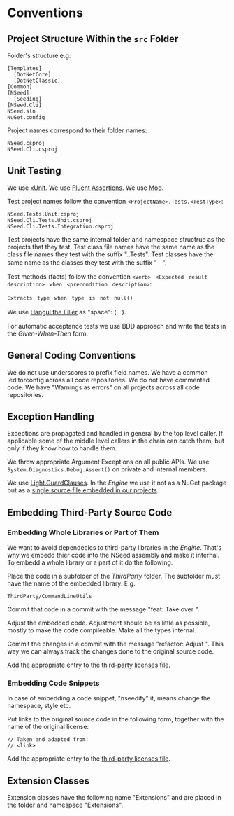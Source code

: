 # Conventions

## Project Structure Within the `src` Folder

Folder's structure e.g:

    [Templates]
      [DotNetCore]
      [DotNetClassic]
    [Common]
    [NSeed]
      [Seeding]
    [NSeed.Cli]
    NSeed.sln
    NuGet.config

Project names correspond to their folder names:

    NSeed.csproj
    NSeed.Cli.csproj

## Unit Testing

We use [xUnit](https://xunit.net/).
We use [Fluent Assertions](https://fluentassertions.com/).
We use [Moq](https://github.com/moq/moq4).

Test project names follow the convention `<ProjectName>.Tests.<TestType>`:

    NSeed.Tests.Unit.csproj
    NSeed.Cli.Tests.Unit.csproj
    NSeed.Cli.Tests.Integration.csproj

Test projects have the same internal folder and namespace structrue as the projects that they test.
Test class file names have the same name as the class file names they test with the suffix ".<MemberUnderTest>.Tests".
Test classes have the same name as the classes they test with the suffix "ﾠ<MemberUnderTest>".

Test methods (facts) follow the convention `<Verb>ﾠ<Expectedﾠresultﾠdescription>ﾠwhenﾠ<preconditionﾠdescription>`:

    Extractsﾠtypeﾠwhenﾠtypeﾠisﾠnotﾠnull()

We use [Hangul the Filler](http://thehumbleprogrammer.com/his-majesty-hangul-the-filler/) as "space": (ﾠ).

For automatic acceptance tests we use BDD approach and write the tests in the *Given-When-Then* form.

## General Coding Conventions

We do not use underscores to prefix field names.
We have a common .editorconfig across all code repositories.
We do not have commented code.
We have "Warnings as errors" on all projects across all code repositories.

## Exception Handling

Exceptions are propagated and handled in general by the top level caller. If applicable some of the middle level callers in the chain can catch them, but only if they know how to handle them.

We throw appropriate Argument Exceptions on all public APIs.
We use `System.Diagnostics.Debug.Assert()` on private and internal members.

We use [Light.GuardClauses](https://github.com/feO2x/Light.GuardClauses).
In the *Engine* we use it not as a NuGet package but as a [single source file embedded in our projects](https://github.com/feO2x/Light.GuardClauses/wiki/Including-Light.GuardClauses-as-source-code).

## Embedding Third-Party Source Code

### Embedding Whole Libraries or Part of Them

We want to avoid dependecies to third-party libraries in the *Engine*. That's why we embedd thier code into the NSeed assembly and make it internal.
To embedd a whole library or a part of it do the following.

Place the code in a subfolder of the *ThirdParty* folder. The subfolder must have the name of the embedded library.
E.g.

    ThirdParty/CommandLineUtils

Commit that code in a commit with the message "feat: Take over <Library name>".

Adjust the embedded code. Adjustment should be as little as possible, mostly to make the code compileable. Make all the types internal.

Commit the changes in a commit with the message "refactor: Adjust <Library Name>". This way we can always track the changes done to the original source code.

Add the appropriate entry to the [third-party licenses file](../licenses/README.md).


### Embedding Code Snippets
In case of embedding a code snippet, "nseedify" it, means change the namespace, style etc.

Put links to the original source code in the following form, together with the name of the original license:

    // Taken and adapted from:
    // <link>

Add the appropriate entry to the [third-party licenses file](../licenses/README.md).

## Extension Classes

Extension classes have the following name "<ExtendedType>Extensions" and are placed in the folder and namespace "Extensions".